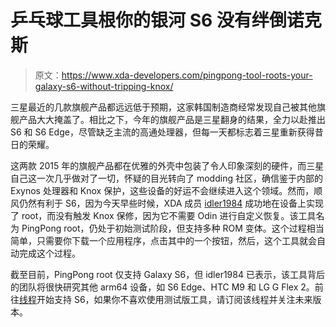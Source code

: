 # 乒乓球工具根你的银河 S6 没有绊倒诺克斯

> 原文：<https://www.xda-developers.com/pingpong-tool-roots-your-galaxy-s6-without-tripping-knox/>

三星最近的几款旗舰产品都远远低于预期，这家韩国制造商经常发现自己被其他旗舰产品大大掩盖了。相比之下，今年的旗舰产品是三星翻身的结果，全力以赴推出 S6 和 S6 Edge，尽管缺乏主流的高通处理器，但每一天都标志着三星重新获得昔日的荣耀。

这两款 2015 年的旗舰产品都在优雅的外壳中包装了令人印象深刻的硬件，而三星自己这一次几乎做对了一切，怀疑的目光转向了 modding 社区，确信鉴于内部的 Exynos 处理器和 Knox 保护，这些设备的好运不会继续进入这个领域。然而，顺风仍然有利于 S6，因为今天早些时候，XDA 成员 [idler1984](http://forum.xda-developers.com/member.php?u=3669069) 成功地在设备上实现了 root，而没有触发 Knox 保修，因为它不需要 Odin 进行自定义恢复。该工具名为 PingPong root，仍处于初始测试阶段，但支持多种 ROM 变体。这个过程相当简单，只需要你下载一个应用程序，点击其中的一个按钮，然后，这个工具就会自动完成这个过程。

截至目前，PingPong root 仅支持 Galaxy S6，但 idler1984 已表示，该工具背后的团队将很快研究其他 arm64 设备，如 S6 Edge、HTC M9 和 LG G Flex 2。前往[线程](http://forum.xda-developers.com/galaxy-s6/general/root-pingpongroot-s6-root-tool-t3103016)开始支持 S6，如果你不喜欢使用测试版工具，请订阅该线程并关注未来版本。